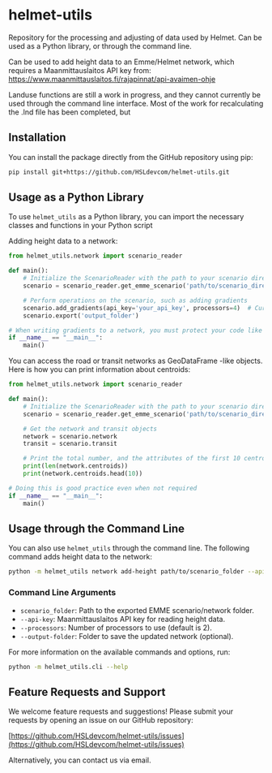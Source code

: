 # helmet-utils

Repository for the processing and adjusting of data used by Helmet. Can be used as a Python library, or through the command line. 

Can be used to add height data to an Emme/Helmet network, which requires a Maanmittauslaitos API key from: https://www.maanmittauslaitos.fi/rajapinnat/api-avaimen-ohje

Landuse functions are still a work in progress, and they cannot currently be used through the command line interface. Most of the work for recalculating the .lnd file has been completed, but 

## Installation

You can install the package directly from the GitHub repository using pip:

```sh
pip install git+https://github.com/HSLdevcom/helmet-utils.git
```

## Usage as a Python Library

To use `helmet_utils` as a Python library, you can import the necessary classes and functions in your Python script

Adding height data to a network:

```python
from helmet_utils.network import scenario_reader

def main():
    # Initialize the ScenarioReader with the path to your scenario directory
    scenario = scenario_reader.get_emme_scenario('path/to/scenario_directory')

    # Perform operations on the scenario, such as adding gradients
    scenario.add_gradients(api_key='your_api_key', processors=4)  # Currently supports 2 or 4 processors
    scenario.export('output_folder')

# When writing gradients to a network, you must protect your code like this
if __name__ == "__main__":
    main()
```

You can access the road or transit networks as GeoDataFrame -like objects. Here is how you can print information about centroids:

```python
from helmet_utils.network import scenario_reader

def main():
    # Initialize the ScenarioReader with the path to your scenario directory
    scenario = scenario_reader.get_emme_scenario('path/to/scenario_directory')

    # Get the network and transit objects
    network = scenario.network
    transit = scenario.transit

    # Print the total number, and the attributes of the first 10 centroids
    print(len(network.centroids))
    print(network.centroids.head(10))

# Doing this is good practice even when not required
if __name__ == "__main__":
    main()

```


## Usage through the Command Line

You can also use `helmet_utils` through the command line. The following command adds height data to the network:

```sh
python -m helmet_utils network add-height path/to/scenario_folder --api-key your_api_key --processors 4 --output-folder output_folder
```

### Command Line Arguments

- `scenario_folder`: Path to the exported EMME scenario/network folder.
- `--api-key`: Maanmittauslaitos API key for reading height data.
- `--processors`: Number of processors to use (default is 2).
- `--output-folder`: Folder to save the updated network (optional).

For more information on the available commands and options, run:

```sh
python -m helmet_utils.cli --help
```

## Feature Requests and Support

We welcome feature requests and suggestions! Please submit your requests by opening an issue on our GitHub repository:

[https://github.com/HSLdevcom/helmet-utils/issues](https://github.com/HSLdevcom/helmet-utils/issues)

Alternatively, you can contact us via email.


